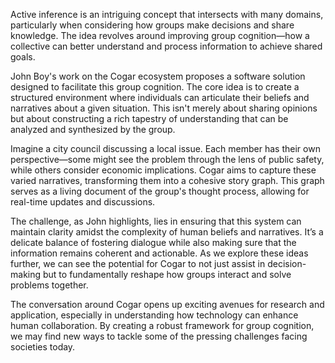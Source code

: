 Active inference is an intriguing concept that intersects with many domains, particularly when considering how groups make decisions and share knowledge. The idea revolves around improving group cognition—how a collective can better understand and process information to achieve shared goals. 

John Boy's work on the Cogar ecosystem proposes a software solution designed to facilitate this group cognition. The core idea is to create a structured environment where individuals can articulate their beliefs and narratives about a given situation. This isn't merely about sharing opinions but about constructing a rich tapestry of understanding that can be analyzed and synthesized by the group. 

Imagine a city council discussing a local issue. Each member has their own perspective—some might see the problem through the lens of public safety, while others consider economic implications. Cogar aims to capture these varied narratives, transforming them into a cohesive story graph. This graph serves as a living document of the group's thought process, allowing for real-time updates and discussions. 

The challenge, as John highlights, lies in ensuring that this system can maintain clarity amidst the complexity of human beliefs and narratives. It’s a delicate balance of fostering dialogue while also making sure that the information remains coherent and actionable. As we explore these ideas further, we can see the potential for Cogar to not just assist in decision-making but to fundamentally reshape how groups interact and solve problems together. 

The conversation around Cogar opens up exciting avenues for research and application, especially in understanding how technology can enhance human collaboration. By creating a robust framework for group cognition, we may find new ways to tackle some of the pressing challenges facing societies today.
